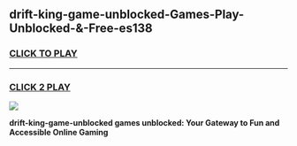 
## drift-king-game-unblocked-Games-Play-Unblocked-&-Free-es138
<h3>
<a href="https://premium76.site?title=drift-king-game-unblocked&ref=24A">CLICK TO PLAY</a></h3>
<hr>

<h3>
<a href="https://premium76.site?title=drift-king-game-unblocked&ref=24A">CLICK 2 PLAY</a>
  
</h3>

<a href="https://premium76.site?title=drift-king-game-unblocked&ref=24A"><img src="https://clearcache.store/games.png"></a>


**drift-king-game-unblocked games unblocked: Your Gateway to Fun and Accessible Online Gaming**
